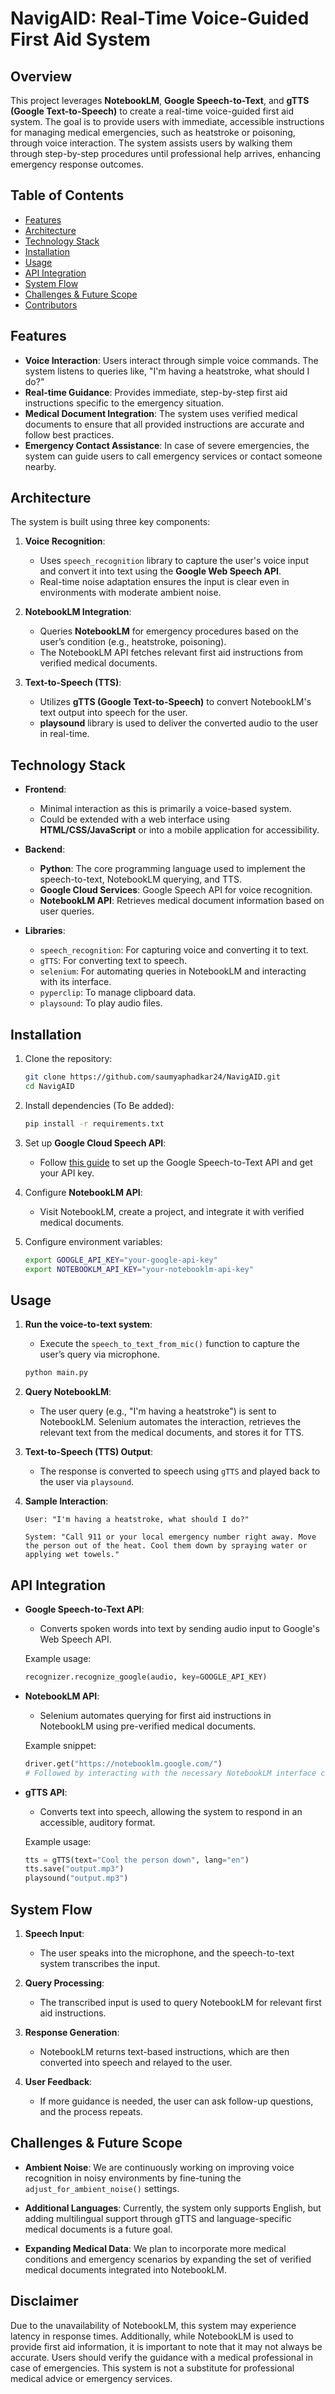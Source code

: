 # NavigAID: Real-Time Voice-Guided First Aid System

## Overview

This project leverages **NotebookLM**, **Google Speech-to-Text**, and **gTTS (Google Text-to-Speech)** to create a real-time voice-guided first aid system. The goal is to provide users with immediate, accessible instructions for managing medical emergencies, such as heatstroke or poisoning, through voice interaction. The system assists users by walking them through step-by-step procedures until professional help arrives, enhancing emergency response outcomes.

## Table of Contents

- [Features](#features)
- [Architecture](#architecture)
- [Technology Stack](#technology-stack)
- [Installation](#installation)
- [Usage](#usage)
- [API Integration](#api-integration)
- [System Flow](#system-flow)
- [Challenges & Future Scope](#challenges--future-scope)
- [Contributors](#contributors)

## Features

- **Voice Interaction**: Users interact through simple voice commands. The system listens to queries like, "I'm having a heatstroke, what should I do?"
- **Real-time Guidance**: Provides immediate, step-by-step first aid instructions specific to the emergency situation.
- **Medical Document Integration**: The system uses verified medical documents to ensure that all provided instructions are accurate and follow best practices.
- **Emergency Contact Assistance**: In case of severe emergencies, the system can guide users to call emergency services or contact someone nearby.

## Architecture

The system is built using three key components:

1. **Voice Recognition**:
    - Uses `speech_recognition` library to capture the user's voice input and convert it into text using the **Google Web Speech API**.
    - Real-time noise adaptation ensures the input is clear even in environments with moderate ambient noise.

2. **NotebookLM Integration**:
    - Queries **NotebookLM** for emergency procedures based on the user’s condition (e.g., heatstroke, poisoning). 
    - The NotebookLM API fetches relevant first aid instructions from verified medical documents.

3. **Text-to-Speech (TTS)**:
    - Utilizes **gTTS (Google Text-to-Speech)** to convert NotebookLM's text output into speech for the user.
    - **playsound** library is used to deliver the converted audio to the user in real-time.

## Technology Stack

- **Frontend**:
    - Minimal interaction as this is primarily a voice-based system.
    - Could be extended with a web interface using **HTML/CSS/JavaScript** or into a mobile application for accessibility.

- **Backend**:
    - **Python**: The core programming language used to implement the speech-to-text, NotebookLM querying, and TTS.
    - **Google Cloud Services**: Google Speech API for voice recognition.
    - **NotebookLM API**: Retrieves medical document information based on user queries.

- **Libraries**:
    - `speech_recognition`: For capturing voice and converting it to text.
    - `gTTS`: For converting text to speech.
    - `selenium`: For automating queries in NotebookLM and interacting with its interface.
    - `pyperclip`: To manage clipboard data.
    - `playsound`: To play audio files.

## Installation

1. Clone the repository:
    ```bash
    git clone https://github.com/saumyaphadkar24/NavigAID.git
    cd NavigAID
    ```

2. Install dependencies (To Be added):
    ```bash
    pip install -r requirements.txt
    ```

3. Set up **Google Cloud Speech API**:
    - Follow [this guide](https://cloud.google.com/speech-to-text/docs/quickstart-client-libraries) to set up the Google Speech-to-Text API and get your API key.

4. Configure **NotebookLM API**:
    - Visit NotebookLM, create a project, and integrate it with verified medical documents.

5. Configure environment variables:
    ```bash
    export GOOGLE_API_KEY="your-google-api-key"
    export NOTEBOOKLM_API_KEY="your-notebooklm-api-key"
    ```

## Usage

1. **Run the voice-to-text system**:
    - Execute the `speech_to_text_from_mic()` function to capture the user’s query via microphone.
    
    ```bash
    python main.py
    ```

2. **Query NotebookLM**:
    - The user query (e.g., "I'm having a heatstroke") is sent to NotebookLM. Selenium automates the interaction, retrieves the relevant text from the medical documents, and stores it for TTS.

3. **Text-to-Speech (TTS) Output**:
    - The response is converted to speech using `gTTS` and played back to the user via `playsound`.

4. **Sample Interaction**:
    ```plaintext
    User: "I'm having a heatstroke, what should I do?"
    
    System: "Call 911 or your local emergency number right away. Move the person out of the heat. Cool them down by spraying water or applying wet towels."
    ```

## API Integration

- **Google Speech-to-Text API**:
    - Converts spoken words into text by sending audio input to Google's Web Speech API.
    
    Example usage:
    ```python
    recognizer.recognize_google(audio, key=GOOGLE_API_KEY)
    ```

- **NotebookLM API**:
    - Selenium automates querying for first aid instructions in NotebookLM using pre-verified medical documents.
    
    Example snippet:
    ```python
    driver.get("https://notebooklm.google.com/")
    # Followed by interacting with the necessary NotebookLM interface components
    ```

- **gTTS API**:
    - Converts text into speech, allowing the system to respond in an accessible, auditory format.
    
    Example usage:
    ```python
    tts = gTTS(text="Cool the person down", lang="en")
    tts.save("output.mp3")
    playsound("output.mp3")
    ```

## System Flow

1. **Speech Input**:
    - The user speaks into the microphone, and the speech-to-text system transcribes the input.
    
2. **Query Processing**:
    - The transcribed input is used to query NotebookLM for relevant first aid instructions.
    
3. **Response Generation**:
    - NotebookLM returns text-based instructions, which are then converted into speech and relayed to the user.

4. **User Feedback**:
    - If more guidance is needed, the user can ask follow-up questions, and the process repeats.

## Challenges & Future Scope

- **Ambient Noise**: We are continuously working on improving voice recognition in noisy environments by fine-tuning the `adjust_for_ambient_noise()` settings.
  
- **Additional Languages**: Currently, the system only supports English, but adding multilingual support through gTTS and language-specific medical documents is a future goal.

- **Expanding Medical Data**: We plan to incorporate more medical conditions and emergency scenarios by expanding the set of verified medical documents integrated into NotebookLM.

## Disclaimer

Due to the unavailability of NotebookLM, this system may experience latency in response times. Additionally, while NotebookLM is used to provide first aid information, it is important to note that it may not always be accurate. Users should verify the guidance with a medical professional in case of emergencies. This system is not a substitute for professional medical advice or emergency services.
